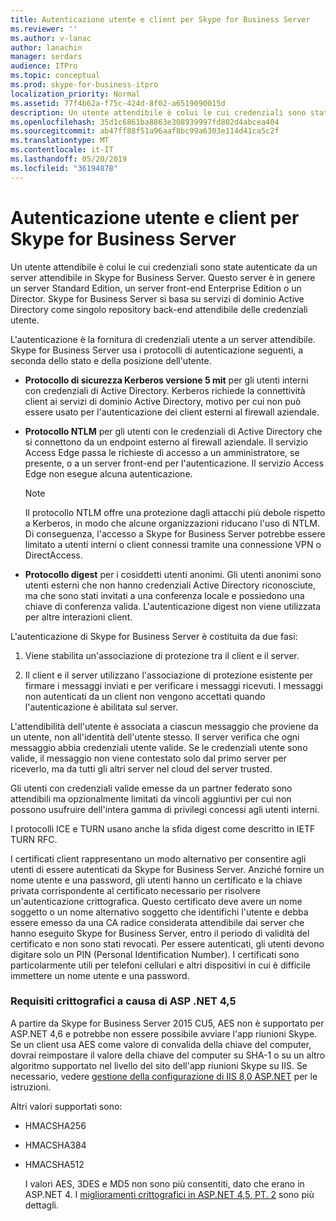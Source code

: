 ```yaml
---
title: Autenticazione utente e client per Skype for Business Server
ms.reviewer: ''
ms.author: v-lanac
author: lanachin
manager: serdars
audience: ITPro
ms.topic: conceptual
ms.prod: skype-for-business-itpro
localization_priority: Normal
ms.assetid: 77f4b62a-f75c-424d-8f02-a6519090015d
description: Un utente attendibile è colui le cui credenziali sono state autenticate da un server attendibile in Skype for Business Server. Questo server è in genere un server Standard Edition, un server front-end Enterprise Edition o un Director. Skype for Business Server si basa su servizi di dominio Active Directory come singolo repository back-end attendibile delle credenziali utente.
ms.openlocfilehash: 35d1c6861ba8863e308939997fd802d4abcea404
ms.sourcegitcommit: ab47ff88f51a96aaf8bc99a6303e114d41ca5c2f
ms.translationtype: MT
ms.contentlocale: it-IT
ms.lasthandoff: 05/20/2019
ms.locfileid: "36194878"
---
```

# <a name="user-and-client-authentication-for-skype-for-business-server"></a>Autenticazione utente e client per Skype for Business Server
 
Un utente attendibile è colui le cui credenziali sono state autenticate da un server attendibile in Skype for Business Server. Questo server è in genere un server Standard Edition, un server front-end Enterprise Edition o un Director. Skype for Business Server si basa su servizi di dominio Active Directory come singolo repository back-end attendibile delle credenziali utente.
  
L'autenticazione è la fornitura di credenziali utente a un server attendibile. Skype for Business Server usa i protocolli di autenticazione seguenti, a seconda dello stato e della posizione dell'utente.
  
- **Protocollo di sicurezza Kerberos versione 5 mit** per gli utenti interni con credenziali di Active Directory. Kerberos richiede la connettività client ai servizi di dominio Active Directory, motivo per cui non può essere usato per l'autenticazione dei client esterni al firewall aziendale.
    
- **Protocollo NTLM** per gli utenti con le credenziali di Active Directory che si connettono da un endpoint esterno al firewall aziendale. Il servizio Access Edge passa le richieste di accesso a un amministratore, se presente, o a un server front-end per l'autenticazione. Il servizio Access Edge non esegue alcuna autenticazione.
    
    > [!NOTE]
    > Il protocollo NTLM offre una protezione dagli attacchi più debole rispetto a Kerberos, in modo che alcune organizzazioni riducano l'uso di NTLM. Di conseguenza, l'accesso a Skype for Business Server potrebbe essere limitato a utenti interni o client connessi tramite una connessione VPN o DirectAccess. 
  
- **Protocollo digest** per i cosiddetti utenti anonimi. Gli utenti anonimi sono utenti esterni che non hanno credenziali Active Directory riconosciute, ma che sono stati invitati a una conferenza locale e possiedono una chiave di conferenza valida. L'autenticazione digest non viene utilizzata per altre interazioni client.
    
L'autenticazione di Skype for Business Server è costituita da due fasi:
  
1. Viene stabilita un'associazione di protezione tra il client e il server.
    
2. Il client e il server utilizzano l'associazione di protezione esistente per firmare i messaggi inviati e per verificare i messaggi ricevuti. I messaggi non autenticati da un client non vengono accettati quando l'autenticazione è abilitata sul server.
    
L'attendibilità dell'utente è associata a ciascun messaggio che proviene da un utente, non all'identità dell'utente stesso. Il server verifica che ogni messaggio abbia credenziali utente valide. Se le credenziali utente sono valide, il messaggio non viene contestato solo dal primo server per riceverlo, ma da tutti gli altri server nel cloud del server trusted.
  
Gli utenti con credenziali valide emesse da un partner federato sono attendibili ma opzionalmente limitati da vincoli aggiuntivi per cui non possono usufruire dell'intera gamma di privilegi concessi agli utenti interni.
  
I protocolli ICE e TURN usano anche la sfida digest come descritto in IETF TURN RFC.
  
I certificati client rappresentano un modo alternativo per consentire agli utenti di essere autenticati da Skype for Business Server. Anziché fornire un nome utente e una password, gli utenti hanno un certificato e la chiave privata corrispondente al certificato necessario per risolvere un'autenticazione crittografica. Questo certificato deve avere un nome soggetto o un nome alternativo soggetto che identifichi l'utente e debba essere emesso da una CA radice considerata attendibile dai server che hanno eseguito Skype for Business Server, entro il periodo di validità del certificato e non sono stati revocati. Per essere autenticati, gli utenti devono digitare solo un PIN (Personal Identification Number). I certificati sono particolarmente utili per telefoni cellulari e altri dispositivi in cui è difficile immettere un nome utente e una password.
  
### <a name="cryptographic-requirements-due-to-asp-net-45"></a>Requisiti crittografici a causa di ASP .NET 4,5 

A partire da Skype for Business Server 2015 CU5, AES non è supportato per ASP.NET 4,6 e potrebbe non essere possibile avviare l'app riunioni Skype. Se un client usa AES come valore di convalida della chiave del computer, dovrai reimpostare il valore della chiave del computer su SHA-1 o su un altro algoritmo supportato nel livello del sito dell'app riunioni Skype su IIS. Se necessario, vedere [gestione della configurazione di IIS 8,0 ASP.NET](https://docs.microsoft.com/iis/get-started/whats-new-in-iis-8/iis-80-aspnet-configuration-management) per le istruzioni.
  
Altri valori supportati sono:
  
- HMACSHA256
    
- HMACSHA384
    
- HMACSHA512
    
  I valori AES, 3DES e MD5 non sono più consentiti, dato che erano in ASP.NET 4. I [miglioramenti crittografici in ASP.NET 4,5, PT. 2](https://blogs.msdn.microsoft.com/webdev/2012/10/23/cryptographic-improvements-in-asp-net-4-5-pt-2/) sono più dettagli.
  

